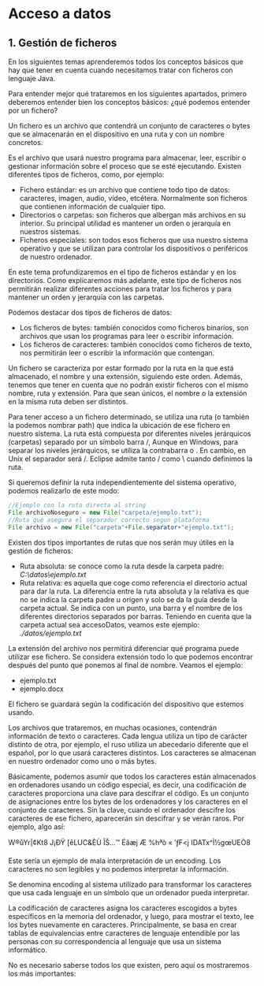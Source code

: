 # Acceso a datos

## 1. Gestión de ficheros

En los siguientes temas aprenderemos todos los conceptos básicos que hay que tener en cuenta cuando necesitamos tratar con ficheros con lenguaje Java.

Para entender mejor qué trataremos en los siguientes apartados, primero deberemos entender bien los conceptos básicos: ¿qué podemos entender por un fichero?

Un fichero es un archivo que contendrá un conjunto de caracteres o bytes que se almacenarán en el dispositivo en una ruta y con un nombre concretos.

Es el archivo que usará nuestro programa para almacenar, leer, escribir o gestionar información sobre el proceso que se esté ejecutando. Existen diferentes tipos de ficheros, como, por ejemplo:

- Fichero estándar: es un archivo que contiene todo tipo de datos: caracteres, imagen, audio, vídeo, etcétera. Normalmente son ficheros que contienen información de cualquier tipo.
- Directorios o carpetas: son ficheros que albergan más archivos en su interior. Su principal utilidad es mantener un orden o jerarquía en nuestros sistemas.
- Ficheros especiales: son todos esos ficheros que usa nuestro sistema operativo y que se utilizan para controlar los dispositivos o periféricos de nuestro ordenador.

En este tema profundizaremos en el tipo de ficheros estándar y en los directorios. Como explicaremos más adelante, este tipo de ficheros nos permitirán realizar diferentes acciones para tratar los ficheros y para mantener un orden y jerarquía con las carpetas.

Podemos destacar dos tipos de ficheros de datos:
- Los ficheros de bytes: también conocidos como ficheros binarios, son archivos que usan los programas para leer o escribir información.
- Los ficheros de caracteres: también conocidos como ficheros de texto, nos permitirán leer o escribir la información que contengan.

Un fichero se caracteriza por estar formado por la ruta en la que está almacenado, el nombre y una extensión, siguiendo este orden. Además, tenemos que tener en cuenta que no podrán existir ficheros con el mismo nombre, ruta y extensión. Para que sean
únicos, el nombre o la extensión en la misma ruta deben ser distintos.

Para tener acceso a un fichero determinado, se utiliza una ruta (o también la podemos nombrar path) que indica la ubicación de ese fichero en nuestro sistema. La ruta está compuesta por diferentes niveles jerárquicos (carpetas) separado por un símbolo barra
/, Aunque en Windows, para separar los niveles jerárquicos, se utiliza la contrabarra o \. En cambio, en Unix el separador será /. Eclipse admite tanto / como \ cuando definimos la ruta.

Si queremos definir la ruta independientemente del sistema operativo, podemos realizarlo de este modo:

```java
//Ejemplo con la ruta directa al string
File archivoNoseguro = new File("carpeta/ejemplo.txt");
//Ruta que asegura el separador correcto segun plataforma
File archivo = new File("carpeta"+File.separator+"ejemplo.txt");
```

Existen dos tipos importantes de rutas que nos serán muy útiles en la gestión de ficheros:
- Ruta absoluta: se conoce como la ruta desde la carpeta padre: *C:\datos\ejemplo.txt*
- Ruta relativa: es aquella que coge como referencia el directorio actual para dar la ruta. La diferencia entre la ruta absoluta y la relativa es que no se indica la carpeta padre u origen y solo se da la guía desde la carpeta actual. Se indica con un punto, una barra y el nombre de los diferentes directorios separados por barras. Teniendo en cuenta que la carpeta actual sea accesoDatos, veamos este ejemplo: *./datos/ejemplo.txt*

La extensión del archivo nos permitirá diferenciar qué programa puede utilizar ese fichero. Se considera extensión todo lo que podemos encontrar después del punto que ponemos al final de nombre. Veamos el ejemplo:

- ejemplo.txt
- ejemplo.docx

El fichero se guardará según la codificación del dispositivo que estemos usando.

Los archivos que trataremos, en muchas ocasiones, contendrán información de texto o caracteres. Cada lengua utiliza un tipo de carácter distinto de otra, por ejemplo, el ruso utiliza un abecedario diferente que el español, por lo que usará caracteres distintos. Los
caracteres se almacenan en nuestro ordenador como uno o más bytes.

Básicamente, podemos asumir que todos los caracteres están almacenados en ordenadores usando un código especial, es decir, una codificación de caracteres proporciona una clave para descifrar el código. Es un conjunto de asignaciones entre los
bytes de los ordenadores y los caracteres en el conjunto de caracteres. Sin la clave, cuando el ordenador descifre los caracteres de ese fichero, aparecerán sin descifrar y se verán raros. Por ejemplo, algo así:

W®ûYr|¢Kt8 J¡ÐŸ [êLUC&ÈÙ ÎŠ…™ Éâæj Æ %hªò «  ’ƒF<j    IDATx^Ì½gœUEÒ8

Este sería un ejemplo de mala interpretación de un encoding. Los caracteres no son legibles y no podemos interpretar la información.

Se denomina encoding al sistema utilizado para transformar los caracteres que usa cada lenguaje en un símbolo que un ordenador pueda interpretar.

La codificación de caracteres asigna los caracteres escogidos a bytes específicos en la memoria del ordenador, y luego, para mostrar el texto, lee los bytes nuevamente en caracteres. Principalmente, se basa en crear tablas de equivalencias entre caracteres de
lenguaje entendible por las personas con su correspondencia al lenguaje que usa un sistema informático.

No es necesario saberse todos los que existen, pero aquí os mostraremos los más importantes:

